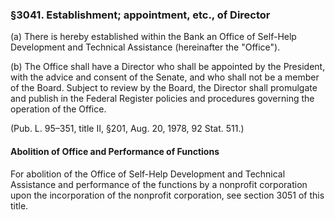 ### §3041. Establishment; appointment, etc., of Director ###

(a) There is hereby established within the Bank an Office of Self-Help Development and Technical Assistance (hereinafter the "Office").

(b) The Office shall have a Director who shall be appointed by the President, with the advice and consent of the Senate, and who shall not be a member of the Board. Subject to review by the Board, the Director shall promulgate and publish in the Federal Register policies and procedures governing the operation of the Office.

(Pub. L. 95–351, title II, §201, Aug. 20, 1978, 92 Stat. 511.)

#### Abolition of Office and Performance of Functions ####

For abolition of the Office of Self-Help Development and Technical Assistance and performance of the functions by a nonprofit corporation upon the incorporation of the nonprofit corporation, see section 3051 of this title.